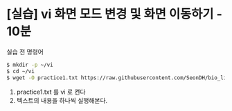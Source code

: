 # [실습] vi 화면 모드 변경 및 화면 이동하기 - 10분

실습 전 명령어

```bash
$ mkdir -p ~/vi
$ cd ~/vi
$ wget -O practice1.txt https://raw.githubusercontent.com/SeonDH/bio_linux/refs/heads/master/docs/day2/chapter8/training/practice1.txt
```

1. practice1.txt 를 vi 로 켠다
2. 텍스트의 내용을 하나씩 실행해본다.